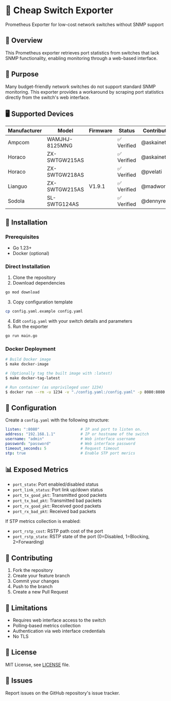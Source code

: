# 🔌 Cheap Switch Exporter

Prometheus Exporter for low-cost network switches without SNMP support

## 📖 Overview

This Prometheus exporter retrieves port statistics from switches that lack SNMP functionality, enabling monitoring through a web-based interface.

## 🎯 Purpose

Many budget-friendly network switches do not support standard SNMP monitoring. This exporter provides a workaround by scraping port statistics directly from the switch's web interface.

## 🖥️ Supported Devices

| Manufacturer | Model          | Firmware | Status     | Contributor  |
|--------------|----------------|----------|------------|--------------|
| Ampcom       | WAMJHJ-8125MNG |          | ✅ Verified | @askainet    |
| Horaco       | ZX-SWTGW215AS  |          | ✅ Verified | @askainet    |
| Horaco       | ZX-SWTGW218AS  |          | ✅ Verified | @pvelati     |
| Lianguo      | ZX-SWTGW215AS  | V1.9.1   | ✅ Verified | @madworx     |
| Sodola       | SL-SWTG124AS   |          | ✅ Verified | @dennyreiter |

## 🚀 Installation

### Prerequisites

- Go 1.23+
- Docker (optional)

### Direct Installation

1. Clone the repository
2. Download dependencies
```bash
go mod download
```

3. Copy configuration template
```bash
cp config.yaml.example config.yaml
```

4. Edit `config.yaml` with your switch details and parameters
5. Run the exporter
```bash
go run main.go
```

### Docker Deployment

```bash
# Build Docker image
$ make docker-image

# (Optionally tag the built image with :latest)
$ make docker-tag-latest

# Run container (as unprivileged user 1234)
$ docker run --rm -u 1234 -v "./config.yaml:/config.yaml" -p 8080:8080 madworx/cheap-switch-exporter
```

## 📝 Configuration

Create a `config.yaml` with the following structure:

```yaml
listen: ":8080"                  # IP and port to listen on.
address: "192.168.1.1"           # IP or hostname of the switch
username: "admin"                # Web interface username
password: "password"             # Web interface password
timeout_seconds: 5               # Request timeout
stp: true                        # Enable STP port merics
```

## 📊 Exposed Metrics

- `port_state`: Port enabled/disabled status
- `port_link_status`: Port link up/down status
- `port_tx_good_pkt`: Transmitted good packets
- `port_tx_bad_pkt`: Transmitted bad packets
- `port_rx_good_pkt`: Received good packets
- `port_rx_bad_pkt`: Received bad packets

If STP metrics collection is enabled:

- `port_rstp_cost`: RSTP path cost of the port
- `port_rstp_state`: RSTP state of the port (0=Disabled, 1=Blocking, 2=Forwarding)

## 🤝 Contributing

1. Fork the repository
2. Create your feature branch
3. Commit your changes
4. Push to the branch
5. Create a new Pull Request

## 🚨 Limitations

- Requires web interface access to the switch
- Polling-based metrics collection
- Authentication via web interface credentials
- No TLS

## 📄 License

MIT License, see [LICENSE](LICENSE) file.

## 🐛 Issues

Report issues on the GitHub repository's issue tracker.
